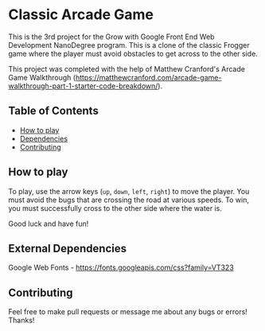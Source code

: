 # Classic Arcade Game

This is the 3rd project for the Grow with Google Front End Web Development NanoDegree program. This is a clone of the classic Frogger game where the player must avoid obstacles to get across to the other side.

This project was completed with the help of Matthew Cranford's Arcade Game Walkthrough (https://matthewcranford.com/arcade-game-walkthrough-part-1-starter-code-breakdown/).

## Table of Contents

* [How to play](#how-to-play)
* [Dependencies](#external-dependencies)
* [Contributing](#contributing)

## How to play

To play, use the arrow keys (`up`, `down`, `left`, `right`) to move the player. You must avoid the bugs that are crossing the road at various speeds. To win, you must successfully cross to the other side where the water is.

Good luck and have fun!

## External Dependencies

Google Web Fonts - https://fonts.googleapis.com/css?family=VT323

## Contributing

Feel free to make pull requests or message me about any bugs or errors! Thanks!




